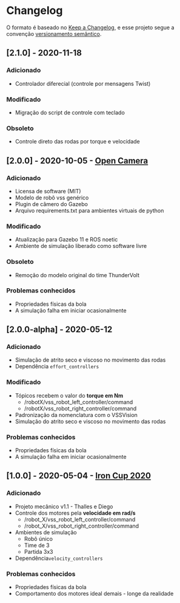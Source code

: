 # Changelog

O formato é baseado no [Keep a Changelog](https://keepachangelog.com/en/1.0.0/),
e esse projeto segue a convenção [versionamento semântico](https://semver.org/spec/v2.0.0.html).

## [2.1.0] - 2020-11-18

### Adicionado

- Controlador diferecial (controle por mensagens Twist)

### Modificado

- Migração do script de controle com teclado

### Obsoleto

- Controle direto das rodas por torque e velocidade

## [2.0.0] - 2020-10-05 - [Open Camera](https://github.com/ThundeRatz/vss_simulation/releases/tag/v2.0)

### Adicionado

- Licensa de software (MIT)
- Modelo de robô vss genérico
- Plugin de câmero do Gazebo
- Arquivo requirements.txt para ambientes virtuais de python

### Modificado

- Atualização para Gazebo 11 e ROS noetic
- Ambiente de simulação liberado como software livre

### Obsoleto

- Remoção do modelo original do time ThunderVolt

### Problemas conhecidos

- Propriedades físicas da bola
- A simulação falha em iniciar ocasionalmente

## [2.0.0-alpha] - 2020-05-12

### Adicionado

- Simulação de atrito seco e viscoso no movimento das rodas
- Dependência ```effort_controllers```

### Modificado

- Tópicos recebem o valor do **torque em Nm**
  - /robotX/vss_robot_left_controller/command
  - /robotX/vss_robot_right_controller/command
- Padronização da nomenclatura com o VSSVision
- Simulação do atrito seco e viscoso no movimento das rodas

### Problemas conhecidos

- Propriedades físicas da bola
- A simulação falha em iniciar ocasionalmente

## [1.0.0] - 2020-05-04 - [Iron Cup 2020](https://github.com/ThundeRatz/vss_simulation/releases/tag/v1.0)

### Adicionado

- Projeto mecânico v1.1 - Thalles e Diego
- Controle dos motores pela **velocidade em rad/s**
  - /robot_X/vss_robot_left_controller/command
  - /robot_X/vss_robot_right_controller/command
- Ambientes de simulação
  - Robô único
  - Time de 3
  - Partida 3x3
- Dependência```velocity_controllers```

### Problemas conhecidos

- Propriedades físicas da bola
- Comportamento dos motores ideal demais - longe da realidade
